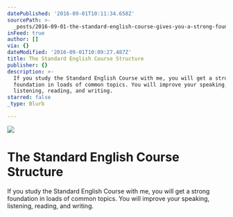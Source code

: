```yaml
---
datePublished: '2016-09-01T10:11:34.658Z'
sourcePath: >-
  _posts/2016-09-01-the-standard-english-course-gives-you-a-strong-foundation-in.md
inFeed: true
author: []
via: {}
dateModified: '2016-09-01T10:09:27.487Z'
title: The Standard English Course Structure
publisher: {}
description: >-
  If you study the Standard English Course with me, you will get a strong
  foundation in loads of common topics. You will improve your speaking,
  listening, reading, and writing.
starred: false
_type: Blurb

---
```

![](https://the-grid-user-content.s3-us-west-2.amazonaws.com/1d1d9e0b-2909-4ffb-88ab-e229601b37bd.png)

# The Standard English Course Structure

If you study the Standard English Course with me, you will get a strong foundation in loads of common topics. You will improve your speaking, listening, reading, and writing.